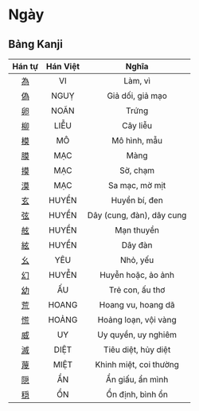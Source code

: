 
# Ngày

## Bảng Kanji

| Hán tự | Hán Việt | Nghĩa |
| :---: | :---: | :---: |
| [為](https://www.tiengnhatdongian.com/kanji/giai-nghia-kanji-%E7%82%BA) | VI | Làm, vì |
| [偽](https://www.tiengnhatdongian.com/kanji/giai-nghia-kanji-%E5%81%BD) | NGUỴ | Giả dối, giả mạo |
| [卵](https://www.tiengnhatdongian.com/kanji/giai-nghia-kanji-%E5%8D%B5) | NOÃN | Trứng |
| [柳](https://www.tiengnhatdongian.com/kanji/giai-nghia-kanji-%E6%9F%B3) | LIỄU | Cây liễu |
| [模](https://www.tiengnhatdongian.com/kanji/giai-nghia-kanji-%E6%A8%A1) | MÔ | Mô hình, mẫu |
| [膜](https://www.tiengnhatdongian.com/kanji/giai-nghia-kanji-%E8%86%9C) | MẠC | Màng |
| [摸](https://www.tiengnhatdongian.com/kanji/giai-nghia-kanji-%E6%91%B8) | MẠC | Sờ, chạm |
| [漠](https://www.tiengnhatdongian.com/kanji/giai-nghia-kanji-%E6%BC%A0) | MẠC | Sa mạc, mờ mịt |
| [玄](https://www.tiengnhatdongian.com/kanji/giai-nghia-kanji-%E7%8E%84) | HUYỀN | Huyền bí, đen |
| [弦](https://www.tiengnhatdongian.com/kanji/giai-nghia-kanji-%E5%BC%A6) | HUYỀN | Dây (cung, đàn), dây cung |
| [舷](https://www.tiengnhatdongian.com/kanji/giai-nghia-kanji-%E8%88%B7) | HUYỀN | Mạn thuyền |
| [絃](https://www.tiengnhatdongian.com/kanji/giai-nghia-kanji-%E7%B5%83) | HUYỀN | Dây đàn |
| [幺](https://www.tiengnhatdongian.com/kanji/giai-nghia-kanji-%E5%B9%BA) | YÊU | Nhỏ, yếu |
| [幻](https://www.tiengnhatdongian.com/kanji/giai-nghia-kanji-%E5%B9%BB) | HUYỄN | Huyễn hoặc, ảo ảnh |
| [幼](https://www.tiengnhatdongian.com/kanji/giai-nghia-kanji-%E5%B9%BC) | ẤU | Trẻ con, ấu thơ |
| [荒](https://www.tiengnhatdongian.com/kanji/giai-nghia-kanji-%E8%8D%92) | HOANG | Hoang vu, hoang dã |
| [慌](https://www.tiengnhatdongian.com/kanji/giai-nghia-kanji-%E6%85%8C) | HOẢNG | Hoảng loạn, vội vàng |
| [威](https://www.tiengnhatdongian.com/kanji/giai-nghia-kanji-%E5%A8%81) | UY | Uy quyền, uy nghiêm |
| [滅](https://www.tiengnhatdongian.com/kanji/giai-nghia-kanji-%E6%BB%85) | DIỆT | Tiêu diệt, hủy diệt |
| [蔑](https://www.tiengnhatdongian.com/kanji/giai-nghia-kanji-%E8%94%91) | MIỆT | Khinh miệt, coi thường |
| [隠](https://www.tiengnhatdongian.com/kanji/giai-nghia-kanji-%E9%9A%A0) | ẨN | Ẩn giấu, ẩn mình |
| [穏](https://www.tiengnhatdongian.com/kanji/giai-nghia-kanji-%E7%A9%8F) | ỔN | Ổn định, bình ổn |

